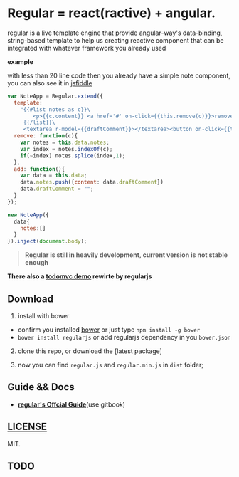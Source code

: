 # Regular = react(ractive) + angular.

regular is a live template engine that provide angular-way's data-binding, string-based template to help us creating reactive component that can be integrated with whatever framework you already used

__example__

with less than 20 line code then you already have a simple note component, you can also see it in [jsfiddle](http://jsfiddle.net/leeluolee/e6yD3/)

```javascript
var NoteApp = Regular.extend({
  template: 
    "{{#list notes as c}}\
        <p>{{c.content}} <a href='#' on-click={{this.remove(c)}}>remove</a></p>\
     {{/list}}\
     <textarea r-model={{draftComment}}></textarea><button on-click={{this.add()}}>new Note</button>",
  remove: function(c){
    var notes = this.data.notes;
    var index = notes.indexOf(c);
    if(~index) notes.splice(index,1);
  },
  add: function(){
    var data = this.data;
    data.notes.push({content: data.draftComment})
    data.draftComment = "";
  }
});

new NoteApp({
  data{
    notes:[]
  }
}).inject(document.body);
```


> __Regular is still in heavily development, current version is not stable enough__

__There also a  [todomvc demo](http://jsfiddle.net/leeluolee/5Err9/) rewirte by regularjs__


## Download

1. install with bower 
  * confirm you installed [bower](https://github.com/bower/bower) or just type `npm install -g bower`
  * `bower install regularjs` or add regularjs dependency in you `bower.json`

2. clone this repo, or download the [latest package]

3. now you can find `regular.js` and `regular.min.js` in `dist` folder;



## Guide && Docs

* __[regular's Offcial Guide](http://leeluolee.gitbooks.io/regular-guide/)__(use gitbook)


## [LICENSE](https://github.com/regularjs/regular/blob/master/LICENSE)

MIT.



## TODO







